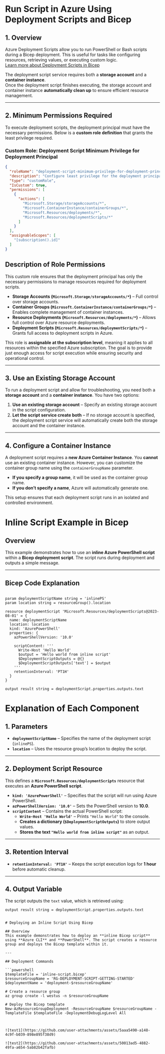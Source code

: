 # Run Script in Azure Using Deployment Scripts and Bicep

## 1. Overview
Azure Deployment Scripts allow you to run PowerShell or Bash scripts during a Bicep deployment. This is useful for tasks like configuring resources, retrieving values, or executing custom logic.  
[Learn more about Deployment Scripts in Bicep](https://learn.microsoft.com/en-us/azure/azure-resource-manager/bicep/deployment-script-bicep?tabs=CLI)

The deployment script service requires both a **storage account** and a **container instance**.  
Once the deployment script finishes executing, the storage account and container instance **automatically clean up** to ensure efficient resource management.

---

## 2. Minimum Permissions Required  

To execute deployment scripts, the deployment principal must have the necessary permissions. Below is a **custom role definition** that grants the least privilege required.

### **Custom Role: Deployment Script Minimum Privilege for Deployment Principal**
```json
{
  "roleName": "deployment-script-minimum-privilege-for-deployment-principal",
  "description": "Configure least privilege for the deployment principal in deployment script",
  "type": "customRole",
  "IsCustom": true,
  "permissions": [
    {
      "actions": [
        "Microsoft.Storage/storageAccounts/*",
        "Microsoft.ContainerInstance/containerGroups/*",
        "Microsoft.Resources/deployments/*",
        "Microsoft.Resources/deploymentScripts/*"
      ]
    }
  ],
  "assignableScopes": [
    "[subscription().id]"
  ]
}
```
## Description of Role Permissions  

This custom role ensures that the deployment principal has only the necessary permissions to manage resources required for deployment scripts.  

- **Storage Accounts (`Microsoft.Storage/storageAccounts/*`)** – Full control over storage accounts.  
- **Container Groups (`Microsoft.ContainerInstance/containerGroups/*`)** – Enables complete management of container instances.  
- **Resource Deployments (`Microsoft.Resources/deployments/*`)** – Allows full control over Azure resource deployments.  
- **Deployment Scripts (`Microsoft.Resources/deploymentScripts/*`)** – Grants full access to deployment scripts in Azure.  

This role is **assignable at the subscription level**, meaning it applies to all resources within the specified Azure subscription. The goal is to provide just enough access for script execution while ensuring security and operational control.  

---

## 3. Use an Existing Storage Account  

To run a deployment script and allow for troubleshooting, you need both a **storage account** and a **container instance**. You have two options:  

1. **Use an existing storage account** – Specify an existing storage account in the script configuration.  
2. **Let the script service create both** – If no storage account is specified, the deployment script service will automatically create both the storage account and the container instance.  

---

## 4. Configure a Container Instance  

A deployment script requires a **new Azure Container Instance**. You **cannot** use an existing container instance. However, you can customize the container group name using the `containerGroupName` parameter.  

- **If you specify a group name**, it will be used as the container group name.  
- **If you don’t specify a name**, Azure will automatically generate one.  

This setup ensures that each deployment script runs in an isolated and controlled environment.  

# Inline Script Example in Bicep

## Overview  

This example demonstrates how to use an **inline Azure PowerShell script** within a **Bicep deployment script**. The script runs during deployment and outputs a simple message.

---

## Bicep Code Explanation  

```bicep

param deploymentScriptName string = 'inlinePS'
param location string = resourceGroup().location

resource deploymentScript 'Microsoft.Resources/deploymentScripts@2023-08-01' = {
  name: deploymentScriptName
  location: location
  kind: 'AzurePowerShell'
  properties: {
    azPowerShellVersion: '10.0'
    
    scriptContent: '''
      Write-Host 'Hello World'
      $output = 'Hello world from inline script'
      $DeploymentScriptOutputs = @{}
      $DeploymentScriptOutputs['text'] = $output
    '''
    retentionInterval: 'PT1H'
  }
}

output result string = deploymentScript.properties.outputs.text
```

# Explanation of Each Component  

## 1. Parameters  
- **`deploymentScriptName`** – Specifies the name of the deployment script (`inlinePS`).  
- **`location`** – Uses the resource group’s location to deploy the script.  

---

## 2. Deployment Script Resource  
This defines a **`Microsoft.Resources/deploymentScripts`** resource that executes an **Azure PowerShell script**.  

- **`kind: 'AzurePowerShell'`** – Specifies that the script will run using Azure PowerShell.  
- **`azPowerShellVersion: '10.0'`** – Sets the PowerShell version to **10.0**.  
- **`scriptContent`** – Contains the actual PowerShell script:  
  - **`Write-Host 'Hello World'`** – Prints `"Hello World"` to the console.  
  - **Creates a dictionary (`$DeploymentScriptOutputs`)** to store output values.  
  - **Stores the text `"Hello world from inline script"`** as an output.  

---

## 3. Retention Interval  
- **`retentionInterval: 'PT1H'`** – Keeps the script execution logs for **1 hour** before automatic cleanup.  

---

## 4. Output Variable  
The script outputs the `text` value, which is retrieved using:  

```bicep
output result string = deploymentScript.properties.outputs.text


# Deploying an Inline Script Using Bicep  

## Overview  
This example demonstrates how to deploy an **inline Bicep script** using **Azure CLI** and **PowerShell**. The script creates a resource group and deploys the Bicep template within it.  

---

## Deployment Commands  

```powershell
$templateFile = 'inline-script.bicep' 
$resourceGroupName = 'RG-DEPLOYMENT-SCRIPT-GETTING-STARTED'
$deploymentName = 'deployment-$resourceGroupName'

# Create a resource group
az group create -l westus -n $resourceGroupName 

# Deploy the Bicep template
New-AzResourceGroupDeployment -ResourceGroupName $resourceGroupName -TemplateFile $templateFile -DeploymentDebugLogLevel All  



![test1](https://github.com/user-attachments/assets/5aaa5490-a148-4c9f-b039-898e895f38d9)

![test2](https://github.com/user-attachments/assets/50013ad5-4882-49fa-a654-5ab82b42fafb)


